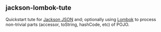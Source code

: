 ## jackson-lombok-tute

Quickstart tute for [Jackson JSON](https://github.com/FasterXML/jackson) and; optionally using [Lombok](https://projectlombok.org/) to process non-trivial parts (accessor, toString, hashCode, etc) of POJO.

